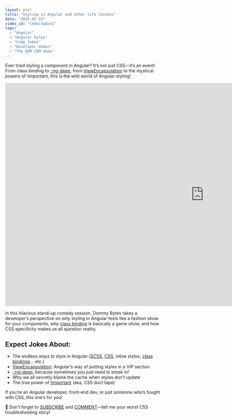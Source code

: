 ```yaml
---
layout: post
title: "Styling in Angular and other life lessons"
date: "2025-02-15"
video_id: "le5hc7wDxnI"
tags: 
  - "Angular"
  - "Angular Syles"
  - "Code Jokes"
  - "Developer Humor"
  - "The DOM COM Show"
---
```


<p class="intro"><span class="dropcap">E</span>ver tried styling a component in Angular? It’s not just CSS—it’s an event! From class binding to <a href="https://angular.dev/guide/components/styling#ng-deep">::ng-deep</a>, from <a href="https://angular.dev/guide/components/styling#style-scoping">ViewEncapsulation</a> to the mystical powers of !important, this is the wild world of Angular styling!</p>

<iframe width="1280" height="720" src="https://www.youtube.com/embed/le5hc7wDxnI" title="" frameborder="0" allow="accelerometer; autoplay; clipboard-write; encrypted-media; gyroscope; picture-in-picture; web-share" allowfullscreen></iframe>

In this hilarious stand-up comedy session, Dommy Bytes takes a developer’s perspective on why styling in Angular feels like a fashion show for your components, why [class binding](https://angular.dev/guide/templates/binding#css-class-and-style-property-bindings) is basically a game show, and how CSS specificity makes us all question reality.

## Expect Jokes About:
* The endless ways to style in Angular ([SCSS](https://sass-lang.com/), [CSS](https://developer.mozilla.org/en-US/docs/Web/CSS), inline styles, [class bindings](https://angular.dev/guide/templates/binding#css-class-and-style-property-bindings)… etc.)
* [ViewEncapsulation](https://angular.dev/guide/components/styling#view-encapsulation): Angular’s way of putting styles in a VIP section
* [::ng-deep](https://angular.dev/guide/components/styling#ng-deep), because sometimes you just need to break in!
* Why we all secretly blame the cache when styles don’t update
* The true power of [!important](https://developer.mozilla.org/en-US/docs/Web/CSS/important) (aka, CSS duct tape)

If you’re an Angular developer, front-end dev, or just someone who’s fought with CSS, this one’s for you!

🔔 Don’t forget to [SUBSCRIBE](https://www.youtube.com/c/briantreese?sub_confirmation=1) and [COMMENT](https://www.youtube.com/watch?v=le5hc7wDxnI&lc=UgwpZ-9-_0-_0-0)—tell me your worst CSS troubleshooting story!